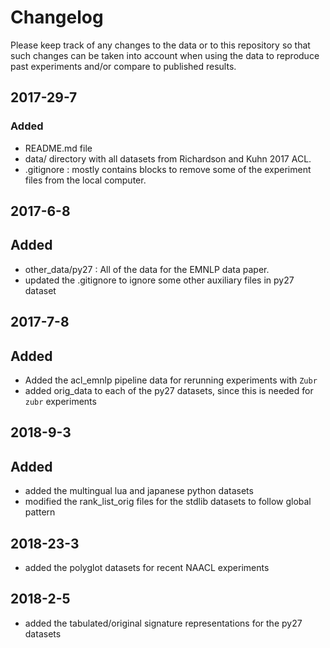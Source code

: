 # Changelog
Please keep track of any changes to the data or to this repository so that such changes can be taken into account when using the data to reproduce past experiments and/or compare to published results. 


##  2017-29-7
### Added
- README.md file 
- data/ directory with all datasets from Richardson and Kuhn 2017 ACL. 
- .gitignore : mostly contains blocks to remove some of the experiment files from the local computer. 

## 2017-6-8
## Added
 - other_data/py27 : All of the data for the EMNLP data paper.
 - updated the .gitignore to ignore some other auxiliary files in py27 dataset

## 2017-7-8
## Added
 - Added the acl_emnlp pipeline data for rerunning experiments with ``Zubr``
 - added orig_data to each of the py27 datasets, since this is needed
   for ``zubr`` experiments

## 2018-9-3
## Added 
 - added the multingual lua and japanese python datasets
 - modified the rank_list_orig files for the stdlib datasets to follow global pattern
	
## 2018-23-3
  - added the polyglot datasets for recent NAACL experiments

## 2018-2-5 
  - added the tabulated/original signature representations for the py27 datasets 